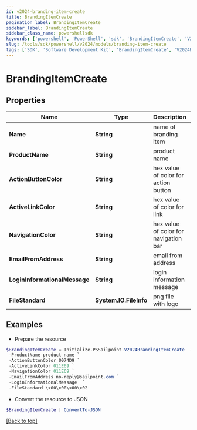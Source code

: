 ```yaml
---
id: v2024-branding-item-create
title: BrandingItemCreate
pagination_label: BrandingItemCreate
sidebar_label: BrandingItemCreate
sidebar_class_name: powershellsdk
keywords: ['powershell', 'PowerShell', 'sdk', 'BrandingItemCreate', 'V2024BrandingItemCreate'] 
slug: /tools/sdk/powershell/v2024/models/branding-item-create
tags: ['SDK', 'Software Development Kit', 'BrandingItemCreate', 'V2024BrandingItemCreate']
---
```



# BrandingItemCreate

## Properties

Name | Type | Description | Notes
------------ | ------------- | ------------- | -------------
**Name** | **String** | name of branding item | [required]
**ProductName** | **String** | product name | [required]
**ActionButtonColor** | **String** | hex value of color for action button | [optional] 
**ActiveLinkColor** | **String** | hex value of color for link | [optional] 
**NavigationColor** | **String** | hex value of color for navigation bar | [optional] 
**EmailFromAddress** | **String** | email from address | [optional] 
**LoginInformationalMessage** | **String** | login information message | [optional] 
**FileStandard** | **System.IO.FileInfo** | png file with logo | [optional] 

## Examples

- Prepare the resource
```powershell
$BrandingItemCreate = Initialize-PSSailpoint.V2024BrandingItemCreate  -Name custom-branding-item `
 -ProductName product name `
 -ActionButtonColor 0074D9 `
 -ActiveLinkColor 011E69 `
 -NavigationColor 011E69 `
 -EmailFromAddress no-reply@sailpoint.com `
 -LoginInformationalMessage  `
 -FileStandard \x00\x00\x00\x02
```

- Convert the resource to JSON
```powershell
$BrandingItemCreate | ConvertTo-JSON
```


[[Back to top]](#) 

